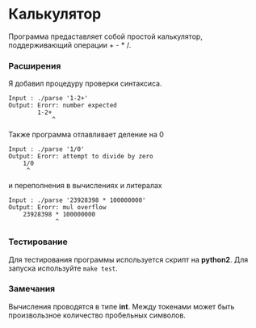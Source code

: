 # Калькулятор
Программа предаставляет собой простой калькулятор,
поддерживающий операции + - * /.
### Расширения
Я добавил процедуру проверки синтаксиса.
```
Input : ./parse '1-2+'
Output: Erorr: number expected
        1-2+
            ^
```
Также программа отлавливает деление на 0
```
Input : ./parse '1/0'
Output: Erorr: attempt to divide by zero
	1/0
	 ^
```
и переполнения в вычислениях и литералах
```
Input : ./parse '23928398 * 100000000'
Output: Erorr: mul overflow
	23928398 * 100000000
	         ^
```
### Тестирование
Для тестирования программы используется скрипт на **python2**.
Для запуска используйте ```make test```.
### Замечания
Вычисления проводятся в типе **int**.
Между токенами может быть произвользное количество пробельных символов.
